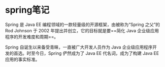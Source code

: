 # spring笔记

Spring 是 Java EE 编程领域的一款轻量级的开源框架，由被称为“Spring 之父”的 Rod Johnson 于 2002 年提出并创立，它的目标就是要==简化 Java 企业级应用程序的开发难度和周期==。

Spring 自诞生以来备受青睐，一直被广大开发人员作为 Java 企业级应用程序开发的首选。时至今日，Spring 俨然成为了 Java EE 代名词，成为了构建 Java EE 应用的事实标准。

